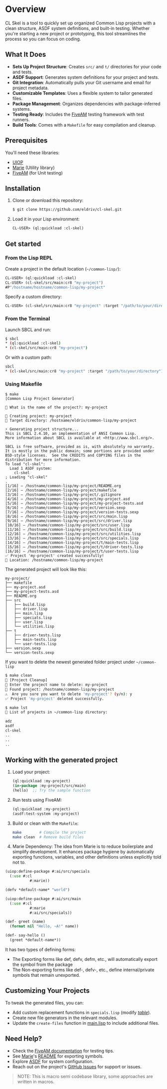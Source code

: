 # Overview
CL Skel is a tool to quickly set up organized Common Lisp projects with a clean structure, ASDF system definitions, and built-in testing. Whether you're starting a new project or prototyping, this tool streamlines the process so you can focus on coding.

## What It Does
- **Sets Up Project Structure**: Creates `src/` and `t/` directories for your code and tests.
- **ASDF Support**: Generates system definitions for your project and tests.
- **Git Integration**: Automatically pulls your Git username and email for project metadata.
- **Customizable Templates**: Uses a flexible system to tailor generated files.
- **Package Management**: Organizes dependencies with package-inferred systems.
- **Testing Ready**: Includes the [FiveAM](https://github.com/lispci/fiveam) testing framework with test runners.
- **Build Tools**: Comes with a `Makefile` for easy compilation and cleanup.

## Prerequisites
You'll need these libraries:
- [UIOP](https://quickref.common-lisp.net/uiop.html) 
- [Marie](https://github.com/krei-systems/marie/tree/main) (Utility library)
- [FiveAM](https://github.com/lispci/fiveam) (for Unit testing)

## Installation
1. Clone or download this repository:
   ```bash
   $ git clone https://github.com/eldriv/cl-skel.git
   ```
2. Load it in your Lisp environment:
   ```lisp
   CL-USER> (ql:quickload :cl-skel)
   ```

## Get started
### From the Lisp REPL
Create a project in the default location (`~/common-lisp/`):
```lisp
CL-USER> (ql:quickload :cl-skel)
CL-USER> (cl-skel/src/main:cr8 "my-project")
#P"/hostname/hostname/common-lisp/my-project"
```
Specify a custom directory:
```lisp
CL-USER> (cl-skel/src/main:cr8 "my-project" :target "/path/to/your/directory")
```

### From the Terminal
Launch SBCL and run:
```bash
$ sbcl
* (ql:quickload :cl-skel)
* (cl-skel/src/main:cr8 "my-project")
```
Or with a custom path:
```bash
sbcl
* (cl-skel/src/main:cr8 "my-project" :target "/path/to/your/directory")
```

### Using Makefile
```make
$ make 
[Common Lisp Project Generator]

📝 What is the name of the project?: my-project

📂 Creating project: my-project
📁 Target directory: /hostname/eldriv/common-lisp/my-project

⚡ Generating project structure...
This is SBCL 2.4.10, an implementation of ANSI Common Lisp.
More information about SBCL is available at <http://www.sbcl.org/>.

SBCL is free software, provided as is, with absolutely no warranty.
It is mostly in the public domain; some portions are provided under
BSD-style licenses.  See the CREDITS and COPYING files in the
distribution for more information.
To load "cl-skel":
  Load 1 ASDF system:
    cl-skel
; Loading "cl-skel"
.
[1/16] — /hostname/common-lisp/my-project/README.org
[2/16] — /hostname/common-lisp/my-project/makefile
[3/16] — /hostname/common-lisp/my-project/.gitignore
[4/16] — /hostname/common-lisp/my-project/my-project.asd
[5/16] — /hostname/common-lisp/my-project/my-project-tests.asd
[6/16] — /hostname/common-lisp/my-project/version.sexp
[7/16] — /hostname/common-lisp/my-project/version-tests.sexp
[8/16] — /hostname/common-lisp/my-project/src/main.lisp
[9/16] — /hostname/common-lisp/my-project/src/driver.lisp
[10/16] — /hostname/common-lisp/my-project/src/user.lisp
[11/16] — /hostname/common-lisp/my-project/src/build.lisp
[12/16] — /hostname/common-lisp/my-project/src/utilities.lisp
[13/16] — /hostname/common-lisp/my-project/src/specials.lisp
[14/16] — /hostname/common-lisp/my-project/t/main-tests.lisp
[15/16] — /hostname/common-lisp/my-project/t/driver-tests.lisp
[16/16] — /hostname/common-lisp/my-project/t/user-tests.lisp
✅ Project 'my-project' created successfully!
📂 Location: /hostname/common-lisp/my-project
```
The generated project will look like this:
```
my-project/
├── makefile
├── my-project.asd
├── my-project-tests.asd
├── README.org
├── src
│   ├── build.lisp
│   ├── driver.lisp
│   ├── main.lisp
│   ├── specials.lisp
│   ├── user.lisp
│   └── utilities.lisp
├── t
│   ├── driver-tests.lisp
│   ├── main-tests.lisp
│   └── user-tests.lisp
├── version.sexp
└── version-tests.sexp

```
If you want to delete the newest generated folder project under `~/common-lisp`

``` bash
$ make clean
🧹 [Project Cleanup]
📝 Enter the project name to delete: my-project
📁 Found project: /hostname/common-lisp/my-project
⚠️  Are you sure you want to delete 'my-project'? (y/n): y
✅ Project 'my-project' deleted successfully.

$ make lst
📁 List of projects in ~/common-lisp directory:

adz
asdf
cl-skel
..
..
..
```

## Working with the generated project
1. Load your project:
   ```lisp
   (ql:quickload :my-project)
   (in-package :my-project/src/main)
   (hello)  ;; Try the sample function
   ```

2. Run tests using FiveAM:
   ```lisp
   (ql:quickload :my-project)
   (asdf:test-system :my-project)
   ```

3. Build or clean with the `Makefile`:
   ```bash
   make        # Compile the project
   make clean  # Remove build files
   ```
4. Marie Dependency:  The idea from Marie is to reduce boilerplate and simplify development. It enhances package hygiene by automatically exporting functions, variables, and other definitions unless explicitly told not to.
```lisp
(uiop:define-package #:ai/src/specials
  (:use #:cl
           #:marie))

(defv *default-name* "world")
```
```lisp
(uiop:define-package #:ai/src/main
  (:use #:cl
           #:marie
           #:ai/src/specials))

(def- greet (name)
  (format nil "Hello, ~A!" name))

(def- say-hello ()
  (greet *default-name*))
```
It has two types of defining forms: 
- The Exporting forms like def, defv, defm, etc., will automatically export the symbol from the package 
- The Non-exporting forms like def-, defv-, etc., define internal/private symbols that remain unexported.

## Customizing Your Projects
To tweak the generated files, you can:
- Add custom replacement functions in `specials.lisp` (modify [*table*](https://github.com/eldriv/cl-skel/blob/main/src/templates/specials.lisp)).
- Create new file generators in the relevant modules.
- Update the `create-files` function in [main.lisp](https://github.com/eldriv/cl-skel/blob/main/src/main.lisp) to include additional files.

## Need Help?
- Check the [FiveAM documentation](https://github.com/lispci/fiveam) for testing tips.
- See [Marie](https://github.com/krei-systems/marie)'s [README](https://github.com/krei-systems/marie/blob/main/README.org) for exporting symbols. 
- Explore [ASDF](https://common-lisp.net/project/asdf/) for system configuration.
- Reach out on the project's [GitHub Issues](https://github.com/eldriv/cl-skel/issues) for support or issues.

> NOTE: This is macro semi codebase library, some approaches are written in macros. 
